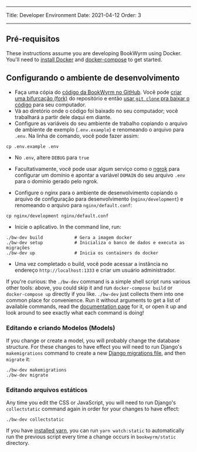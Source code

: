 - - -
Title: Developer Environment Date: 2021-04-12 Order: 3
- - -

## Pré-requisitos

These instructions assume you are developing BookWyrm using Docker. You'll need to [install Docker](https://docs.docker.com/engine/install/) and [docker-compose](https://docs.docker.com/compose/install/) to get started.

## Configurando o ambiente de desenvolvimento

- Faça uma cópia do [código da BookWyrm no GitHub](https://github.com/bookwyrm-social/bookwyrm). Você pode [criar uma bifurcação (fork)](https://docs.github.com/en/get-started/quickstart/fork-a-repo) do repositório e então [usar `git clone` pra baixar o código](https://docs.github.com/en/github/creating-cloning-and-archiving-repositories/cloning-a-repository-from-github/cloning-a-repository) para seu computador.
- Vá ao diretório onde o código foi baixado no seu computador; você trabalhará a partir dele daqui em diante.
- Configure as variáveis do seu ambiente de trabalho copiando o arquivo de ambiente de exemplo (`.env.example`) e renomeando o arquivo para `.env`. Na linha de comando, você pode fazer assim:
``` { .sh }
cp .env.example .env
```
- No `.env`, altere `DEBUG` para `true`
- Facultativamente, você pode usar algum serviço como o [ngrok](https://ngrok.com/) para configurar um domínio e apontar a variável `DOMAIN` do seu arquivo `.env` para o domínio gerado pelo ngrok.

- Configure o nginx para o ambiente de desenvolvimento copiando o arquivo de configuração para desenvolvimento (`nginx/development`) e renomeando o arquivo para `nginx/default.conf`:
``` { .sh }
cp nginx/development nginx/default.conf
```

- Inicie o aplicativo. In the command line, run:
``` { .sh }
./bw-dev build            # Gera a imagem docker
./bw-dev setup            # Inicializa o banco de dados e executa as migrações
./bw-dev up               # Inicia os containers do docker
```
- Uma vez completado o build, você pode acessar a instância no endereço `http://localhost:1333` e criar um usuário administrador.

If you're curious: the `./bw-dev` command is a simple shell script runs various other tools: above, you could skip it and run `docker-compose build` or `docker-compose up` directly if you like. `./bw-dev` just collects them into one common place for convenience. Run it without arguments to get a list of available commands, read the [documentation page](/command-line-tool.html) for it, or open it up and look around to see exactly what each command is doing!

### Editando e criando Modelos (Models)

If you change or create a model, you will probably change the database structure. For these changes to have effect you will need to run Django's `makemigrations` command to create a new [Django migrations file](https://docs.djangoproject.com/en/3.2/topics/migrations), and then `migrate` it:

``` { .sh }
./bw-dev makemigrations
./bw-dev migrate
```

### Editando arquivos estáticos
Any time you edit the CSS or JavaScript, you will need to run Django's `collectstatic` command again in order for your changes to have effect:
``` { .sh }
./bw-dev collectstatic
```

If you have [installed yarn](https://yarnpkg.com/getting-started/install), you can run `yarn watch:static` to automatically run the previous script every time a change occurs in `bookwyrm/static` directory.
